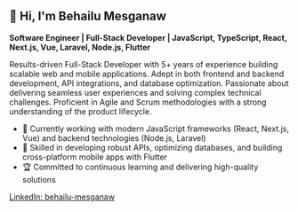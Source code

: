 ## 👋 Hi, I'm Behailu Mesganaw

**Software Engineer | Full-Stack Developer | JavaScript, TypeScript, React, Next.js, Vue, Laravel, Node.js, Flutter**

Results-driven Full-Stack Developer with 5+ years of experience building scalable web and mobile applications. Adept in both frontend and backend development, API integrations, and database optimization. Passionate about delivering seamless user experiences and solving complex technical challenges. Proficient in Agile and Scrum methodologies with a strong understanding of the product lifecycle.

- 🔭 Currently working with modern JavaScript frameworks (React, Next.js, Vue) and backend technologies (Node.js, Laravel)
- 🚀 Skilled in developing robust APIs, optimizing databases, and building cross-platform mobile apps with Flutter
- 🏆 Committed to continuous learning and delivering high-quality solutions

[LinkedIn: behailu-mesganaw](https://www.linkedin.com/in/behailu-mesganaw/)
